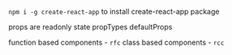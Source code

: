 `npm i -g create-react-app` to install create-react-app package

props are readonly
state
propTypes
defaultProps

function based components - `rfc`
class based components - `rcc`